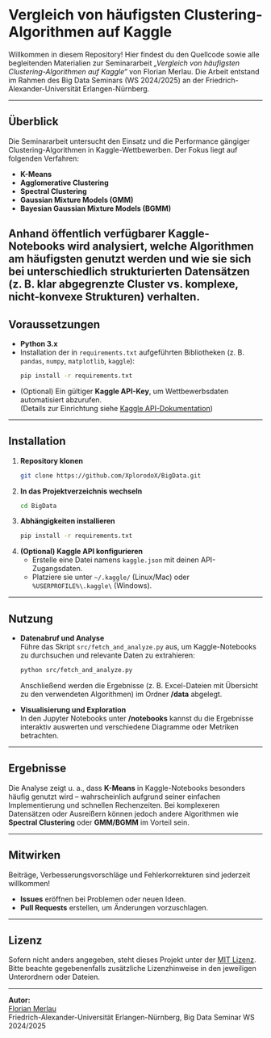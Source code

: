 # Vergleich von häufigsten Clustering-Algorithmen auf Kaggle

Willkommen in diesem Repository! Hier findest du den Quellcode sowie alle begleitenden Materialien zur Seminararbeit *„Vergleich von häufigsten Clustering-Algorithmen auf Kaggle“* von Florian Merlau. Die Arbeit entstand im Rahmen des Big Data Seminars (WS 2024/2025) an der Friedrich-Alexander-Universität Erlangen-Nürnberg.

---

## Überblick

Die Seminararbeit untersucht den Einsatz und die Performance gängiger Clustering-Algorithmen in Kaggle-Wettbewerben. Der Fokus liegt auf folgenden Verfahren:

- **K-Means**  
- **Agglomerative Clustering**  
- **Spectral Clustering**  
- **Gaussian Mixture Models (GMM)**  
- **Bayesian Gaussian Mixture Models (BGMM)**  

Anhand öffentlich verfügbarer Kaggle-Notebooks wird analysiert, welche Algorithmen am häufigsten genutzt werden und wie sie sich bei unterschiedlich strukturierten Datensätzen (z. B. klar abgegrenzte Cluster vs. komplexe, nicht-konvexe Strukturen) verhalten.
---

## Voraussetzungen

- **Python 3.x**
- Installation der in `requirements.txt` aufgeführten Bibliotheken (z. B. `pandas`, `numpy`, `matplotlib`, `kaggle`):
  ```bash
  pip install -r requirements.txt
  ```
- (Optional) Ein gültiger **Kaggle API-Key**, um Wettbewerbsdaten automatisiert abzurufen.  
  (Details zur Einrichtung siehe [Kaggle API-Dokumentation](https://github.com/Kaggle/kaggle-api))

---

## Installation

1. **Repository klonen**  
   ```bash
   git clone https://github.com/XplorodoX/BigData.git
   ```
2. **In das Projektverzeichnis wechseln**  
   ```bash
   cd BigData
   ```
3. **Abhängigkeiten installieren**  
   ```bash
   pip install -r requirements.txt
   ```
4. **(Optional) Kaggle API konfigurieren**  
   - Erstelle eine Datei namens `kaggle.json` mit deinen API-Zugangsdaten.  
   - Platziere sie unter `~/.kaggle/` (Linux/Mac) oder `%USERPROFILE%\.kaggle\` (Windows).

---

## Nutzung

- **Datenabruf und Analyse**  
  Führe das Skript `src/fetch_and_analyze.py` aus, um Kaggle-Notebooks zu durchsuchen und relevante Daten zu extrahieren:
  ```bash
  python src/fetch_and_analyze.py
  ```
  Anschließend werden die Ergebnisse (z. B. Excel-Dateien mit Übersicht zu den verwendeten Algorithmen) im Ordner **/data** abgelegt.

- **Visualisierung und Exploration**  
  In den Jupyter Notebooks unter **/notebooks** kannst du die Ergebnisse interaktiv auswerten und verschiedene Diagramme oder Metriken betrachten.

---

## Ergebnisse

Die Analyse zeigt u. a., dass **K-Means** in Kaggle-Notebooks besonders häufig genutzt wird – wahrscheinlich aufgrund seiner einfachen Implementierung und schnellen Rechenzeiten. Bei komplexeren Datensätzen oder Ausreißern können jedoch andere Algorithmen wie **Spectral Clustering** oder **GMM/BGMM** im Vorteil sein.

---

## Mitwirken

Beiträge, Verbesserungsvorschläge und Fehlerkorrekturen sind jederzeit willkommen!  
- **Issues** eröffnen bei Problemen oder neuen Ideen.  
- **Pull Requests** erstellen, um Änderungen vorzuschlagen.

---

## Lizenz

Sofern nicht anders angegeben, steht dieses Projekt unter der [MIT Lizenz](LICENSE). Bitte beachte gegebenenfalls zusätzliche Lizenzhinweise in den jeweiligen Unterordnern oder Dateien.

---

**Autor:**  
[Florian Merlau](mailto:florian.merlau@fau.de)  
Friedrich-Alexander-Universität Erlangen-Nürnberg, Big Data Seminar WS 2024/2025
